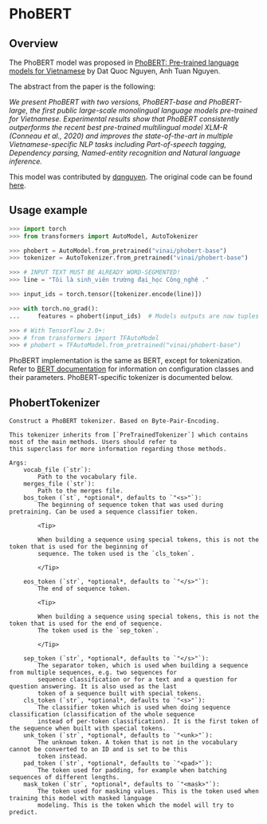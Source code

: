 <!--Copyright 2020 The HuggingFace Team. All rights reserved.

Licensed under the Apache License, Version 2.0 (the "License"); you may not use this file except in compliance with
the License. You may obtain a copy of the License at

http://www.apache.org/licenses/LICENSE-2.0

Unless required by applicable law or agreed to in writing, software distributed under the License is distributed on
an "AS IS" BASIS, WITHOUT WARRANTIES OR CONDITIONS OF ANY KIND, either express or implied. See the License for the
specific language governing permissions and limitations under the License.

⚠️ Note that this file is in Markdown but contain specific syntax for our doc-builder (similar to MDX) that may not be
rendered properly in your Markdown viewer.

-->

# PhoBERT

## Overview

The PhoBERT model was proposed in [PhoBERT: Pre-trained language models for Vietnamese](https://www.aclweb.org/anthology/2020.findings-emnlp.92.pdf) by Dat Quoc Nguyen, Anh Tuan Nguyen.

The abstract from the paper is the following:

*We present PhoBERT with two versions, PhoBERT-base and PhoBERT-large, the first public large-scale monolingual
language models pre-trained for Vietnamese. Experimental results show that PhoBERT consistently outperforms the recent
best pre-trained multilingual model XLM-R (Conneau et al., 2020) and improves the state-of-the-art in multiple
Vietnamese-specific NLP tasks including Part-of-speech tagging, Dependency parsing, Named-entity recognition and
Natural language inference.*

This model was contributed by [dqnguyen](https://huggingface.co/dqnguyen). The original code can be found [here](https://github.com/VinAIResearch/PhoBERT).

## Usage example

```python
>>> import torch
>>> from transformers import AutoModel, AutoTokenizer

>>> phobert = AutoModel.from_pretrained("vinai/phobert-base")
>>> tokenizer = AutoTokenizer.from_pretrained("vinai/phobert-base")

>>> # INPUT TEXT MUST BE ALREADY WORD-SEGMENTED!
>>> line = "Tôi là sinh_viên trường đại_học Công_nghệ ."

>>> input_ids = torch.tensor([tokenizer.encode(line)])

>>> with torch.no_grad():
...     features = phobert(input_ids)  # Models outputs are now tuples

>>> # With TensorFlow 2.0+:
>>> # from transformers import TFAutoModel
>>> # phobert = TFAutoModel.from_pretrained("vinai/phobert-base")
```

<Tip> 

PhoBERT implementation is the same as BERT, except for tokenization. Refer to [BERT documentation](bert) for information on 
configuration classes and their parameters. PhoBERT-specific tokenizer is documented below.  

</Tip>

## PhobertTokenizer


    Construct a PhoBERT tokenizer. Based on Byte-Pair-Encoding.

    This tokenizer inherits from [`PreTrainedTokenizer`] which contains most of the main methods. Users should refer to
    this superclass for more information regarding those methods.

    Args:
        vocab_file (`str`):
            Path to the vocabulary file.
        merges_file (`str`):
            Path to the merges file.
        bos_token (`st`, *optional*, defaults to `"<s>"`):
            The beginning of sequence token that was used during pretraining. Can be used a sequence classifier token.

            <Tip>

            When building a sequence using special tokens, this is not the token that is used for the beginning of
            sequence. The token used is the `cls_token`.

            </Tip>

        eos_token (`str`, *optional*, defaults to `"</s>"`):
            The end of sequence token.

            <Tip>

            When building a sequence using special tokens, this is not the token that is used for the end of sequence.
            The token used is the `sep_token`.

            </Tip>

        sep_token (`str`, *optional*, defaults to `"</s>"`):
            The separator token, which is used when building a sequence from multiple sequences, e.g. two sequences for
            sequence classification or for a text and a question for question answering. It is also used as the last
            token of a sequence built with special tokens.
        cls_token (`str`, *optional*, defaults to `"<s>"`):
            The classifier token which is used when doing sequence classification (classification of the whole sequence
            instead of per-token classification). It is the first token of the sequence when built with special tokens.
        unk_token (`str`, *optional*, defaults to `"<unk>"`):
            The unknown token. A token that is not in the vocabulary cannot be converted to an ID and is set to be this
            token instead.
        pad_token (`str`, *optional*, defaults to `"<pad>"`):
            The token used for padding, for example when batching sequences of different lengths.
        mask_token (`str`, *optional*, defaults to `"<mask>"`):
            The token used for masking values. This is the token used when training this model with masked language
            modeling. This is the token which the model will try to predict.
    
